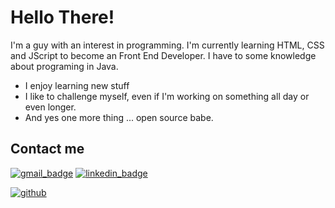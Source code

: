 # Hello There!

I'm a guy with an interest in programming. I'm currently learning HTML, CSS and JScript to become an Front End Developer. I have to some knowledge about programing in Java.

- I enjoy learning new stuff 
- I like to challenge myself, even if I'm working on something all day or even longer.
- And yes one more thing ... open source babe.

## Contact me

[![gmail_badge]](mailto:kontakt.dpretki@gmail.com)  [![linkedin_badge]][linkedin]



[![github]][github_profile]


<!-- badges -->
[gmail_badge]: https://img.shields.io/badge/Gmail-D14836?style=for-the-badge&logo=gmail&logoColor=white
[linkedin_badge]: https://img.shields.io/badge/linkedin-%230077B5.svg?style=for-the-badge&logo=linkedin&logoColor=white&link=www.linkedin.com/in/daniel-pretki
[github]: https://img.shields.io/badge/github-%23121011.svg?style=for-the-badge&logo=github&logoColor=white

<!-- profile links -->
[github_profile]: https://github.com/Endward01 "Github Profile"
[linkedin]:  https://linkedin.com/in/daniel-pretki "Linkedin Profile"

